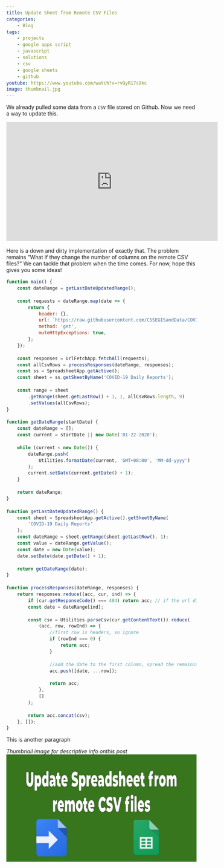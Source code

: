 ```yaml
---
title: Update Sheet from Remote CSV Files
categories:
    - Blog
tags:
    - projects
    - google apps script
    - javascript
    - solutions
    - csv
    - google sheets
    - github
youtube: https://www.youtube.com/watch?v=rvQyR17s9kc
image: thumbnail.jpg
---
```


We already pulled some data from a `CSV` file stored on Github. Now we need a way to update this.

<iframe width="560" height="315" src="https://www.youtube.com/embed/rvQyR17s9kc" frameborder="0" allow="accelerometer; autoplay; encrypted-media; gyroscope; picture-in-picture" allowfullscreen></iframe>

Here is a down and dirty implementation of exactly that. The problem remains "What if they change the number of columns on the remote CSV files?" We can tackle that problem when the time comes. <span class="sidenote">For now, hope this gives you some ideas!</span>

```javascript
function main() {
    const dateRange = getLastDateUpdatedRange();

    const requests = dateRange.map(date => {
        return {
            header: {},
            url: `https://raw.githubusercontent.com/CSSEGISandData/COVID-19/master/csse_covid_19_data/csse_covid_19_daily_reports/${date}.csv`,
            method: 'get',
            muteHttpExceptions: true,
        };
    });

    const responses = UrlFetchApp.fetchAll(requests);
    const allCsvRows = processResponses(dateRange, responses);
    const ss = SpreadsheetApp.getActive();
    const sheet = ss.getSheetByName('COVID-19 Daily Reports');

    const range = sheet
        .getRange(sheet.getLastRow() + 1, 1, allCsvRows.length, 9)
        .setValues(allCsvRows);
}

function getDateRange(startDate) {
    const dateRange = [];
    const current = startDate || new Date('01-22-2020');

    while (current < new Date()) {
        dateRange.push(
            Utilities.formatDate(current, 'GMT+08:00', 'MM-dd-yyyy')
        );
        current.setDate(current.getDate() + 1);
    }

    return dateRange;
}

function getLastDateUpdatedRange() {
    const sheet = SpreadsheetApp.getActive().getSheetByName(
        'COVID-19 Daily Reports'
    );
    const dateRange = sheet.getRange(sheet.getLastRow(), 1);
    const value = dateRange.getValue();
    const date = new Date(value);
    date.setDate(date.getDate() + 1);

    return getDateRange(date);
}

function processResponses(dateRange, responses) {
    return responses.reduce((acc, cur, ind) => {
        if (cur.getResponseCode() === 404) return acc; // if the url didn't work, ignore
        const date = dateRange[ind];

        const csv = Utilities.parseCsv(cur.getContentText()).reduce(
            (acc, row, rowInd) => {
                //first row is headers, so ignore
                if (rowInd === 0) {
                    return acc;
                }

                //add the date to the first column, spread the remaining elements of the row
                acc.push([date, ...row]);

                return acc;
            },
            []
        );

        return acc.concat(csv);
    }, []);
}
```

This is another paragraph

<span class="marginnote"><em>Thumbnail image for descriptive info onthis post</em></span>
![thumbnail image](thumbnail.jpg)
